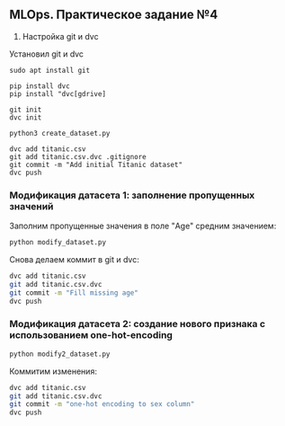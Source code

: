 ## MLOps. Практическое задание №4




1. Настройка git и dvc

Установил git и dvc

```
sudo apt install git
```

```
pip install dvc
pip install "dvc[gdrive]
```

```
git init
dvc init
```

```
python3 create_dataset.py
```

```
dvc add titanic.csv
git add titanic.csv.dvc .gitignore
git commit -m "Add initial Titanic dataset"
dvc push
```

### Модификация датасета 1: заполнение пропущенных значений

Заполним пропущенные значения в поле "Age" средним значением:
```bash
python modify_dataset.py
```
Снова делаем коммит в git и dvc:
```bash
dvc add titanic.csv
git add titanic.csv.dvc
git commit -m "Fill missing age"
dvc push
```

### Модификация датасета 2: cоздание нового признака с использованием one-hot-encoding

```bash
python modify2_dataset.py
```

Коммитим изменения:
```bash
dvc add titanic.csv
git add titanic.csv.dvc
git commit -m "one-hot encoding to sex column"
dvc push
```
